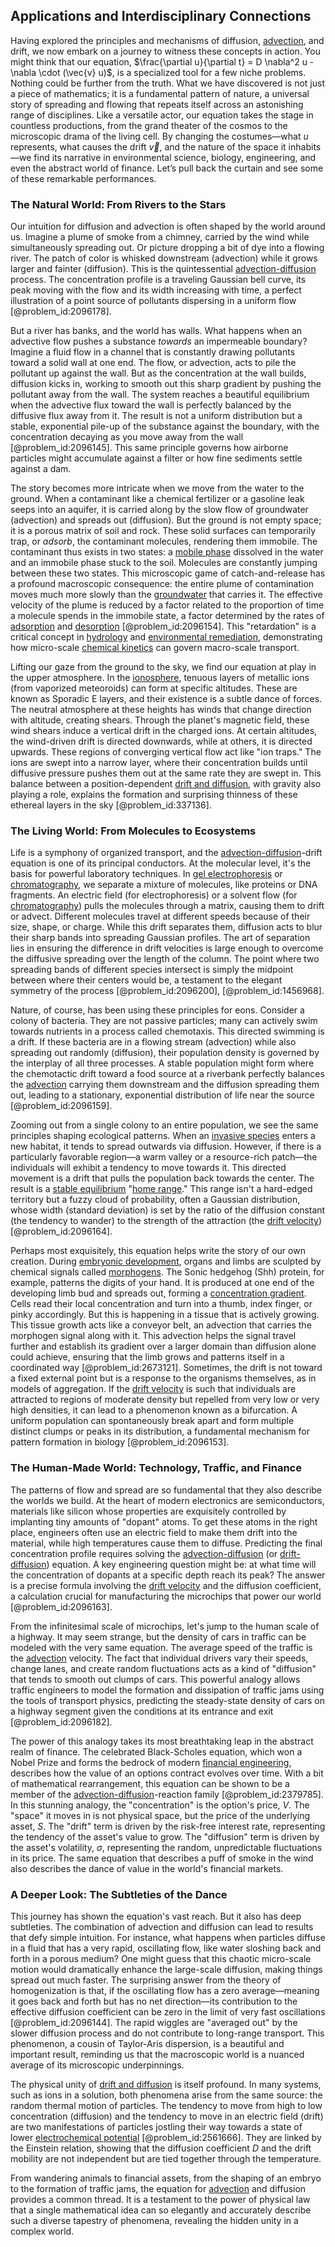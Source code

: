 ## Applications and Interdisciplinary Connections

Having explored the principles and mechanisms of diffusion, [advection](@article_id:269532), and drift, we now embark on a journey to witness these concepts in action. You might think that our equation, $\frac{\partial u}{\partial t} = D \nabla^2 u - \nabla \cdot (\vec{v} u)$, is a specialized tool for a few niche problems. Nothing could be further from the truth. What we have discovered is not just a piece of mathematics; it is a fundamental pattern of nature, a universal story of spreading and flowing that repeats itself across an astonishing range of disciplines. Like a versatile actor, our equation takes the stage in countless productions, from the grand theater of the cosmos to the microscopic drama of the living cell. By changing the costumes—what $u$ represents, what causes the drift $\vec{v}$, and the nature of the space it inhabits—we find its narrative in environmental science, biology, engineering, and even the abstract world of finance. Let’s pull back the curtain and see some of these remarkable performances.

### The Natural World: From Rivers to the Stars

Our intuition for diffusion and advection is often shaped by the world around us. Imagine a plume of smoke from a chimney, carried by the wind while simultaneously spreading out. Or picture dropping a bit of dye into a flowing river. The patch of color is whisked downstream (advection) while it grows larger and fainter (diffusion). This is the quintessential [advection-diffusion](@article_id:150527) process. The concentration profile is a traveling Gaussian bell curve, its peak moving with the flow and its width increasing with time, a perfect illustration of a point source of pollutants dispersing in a uniform flow [@problem_id:2096178].

But a river has banks, and the world has walls. What happens when an advective flow pushes a substance *towards* an impermeable boundary? Imagine a fluid flow in a channel that is constantly drawing pollutants toward a solid wall at one end. The flow, or advection, acts to pile the pollutant up against the wall. But as the concentration at the wall builds, diffusion kicks in, working to smooth out this sharp gradient by pushing the pollutant away from the wall. The system reaches a beautiful equilibrium when the advective flux toward the wall is perfectly balanced by the diffusive flux away from it. The result is not a uniform distribution but a stable, exponential pile-up of the substance against the boundary, with the concentration decaying as you move away from the wall [@problem_id:2096145]. This same principle governs how airborne particles might accumulate against a filter or how fine sediments settle against a dam.

The story becomes more intricate when we move from the water to the ground. When a contaminant like a chemical fertilizer or a gasoline leak seeps into an aquifer, it is carried along by the slow flow of groundwater (advection) and spreads out (diffusion). But the ground is not empty space; it is a porous matrix of soil and rock. These solid surfaces can temporarily trap, or *adsorb*, the contaminant molecules, rendering them immobile. The contaminant thus exists in two states: a [mobile phase](@article_id:196512) dissolved in the water and an immobile phase stuck to the soil. Molecules are constantly jumping between these two states. This microscopic game of catch-and-release has a profound macroscopic consequence: the entire plume of contamination moves much more slowly than the [groundwater](@article_id:200986) that carries it. The effective velocity of the plume is reduced by a factor related to the proportion of time a molecule spends in the immobile state, a factor determined by the rates of [adsorption](@article_id:143165) and [desorption](@article_id:186353) [@problem_id:2096154]. This "retardation" is a critical concept in [hydrology](@article_id:185756) and [environmental remediation](@article_id:149317), demonstrating how micro-scale [chemical kinetics](@article_id:144467) can govern macro-scale transport.

Lifting our gaze from the ground to the sky, we find our equation at play in the upper atmosphere. In the [ionosphere](@article_id:261575), tenuous layers of metallic ions (from vaporized meteoroids) can form at specific altitudes. These are known as Sporadic E layers, and their existence is a subtle dance of forces. The neutral atmosphere at these heights has winds that change direction with altitude, creating shears. Through the planet's magnetic field, these wind shears induce a vertical drift in the charged ions. At certain altitudes, the wind-driven drift is directed downwards, while at others, it is directed upwards. These regions of converging vertical flow act like "ion traps." The ions are swept into a narrow layer, where their concentration builds until diffusive pressure pushes them out at the same rate they are swept in. This balance between a position-dependent [drift and diffusion](@article_id:148322), with gravity also playing a role, explains the formation and surprising thinness of these ethereal layers in the sky [@problem_id:337136].

### The Living World: From Molecules to Ecosystems

Life is a symphony of organized transport, and the [advection-diffusion](@article_id:150527)-drift equation is one of its principal conductors. At the molecular level, it's the basis for powerful laboratory techniques. In [gel electrophoresis](@article_id:144860) or [chromatography](@article_id:149894), we separate a mixture of molecules, like proteins or DNA fragments. An electric field (for electrophoresis) or a solvent flow (for [chromatography](@article_id:149894)) pulls the molecules through a matrix, causing them to drift or advect. Different molecules travel at different speeds because of their size, shape, or charge. While this drift separates them, diffusion acts to blur their sharp bands into spreading Gaussian profiles. The art of separation lies in ensuring the difference in drift velocities is large enough to overcome the diffusive spreading over the length of the column. The point where two spreading bands of different species intersect is simply the midpoint between where their centers would be, a testament to the elegant symmetry of the process [@problem_id:2096200], [@problem_id:1456968].

Nature, of course, has been using these principles for eons. Consider a colony of bacteria. They are not passive particles; many can actively swim towards nutrients in a process called chemotaxis. This directed swimming is a drift. If these bacteria are in a flowing stream (advection) while also spreading out randomly (diffusion), their population density is governed by the interplay of all three processes. A stable population might form where the chemotactic drift toward a food source at a riverbank perfectly balances the [advection](@article_id:269532) carrying them downstream and the diffusion spreading them out, leading to a stationary, exponential distribution of life near the source [@problem_id:2096159].

Zooming out from a single colony to an entire population, we see the same principles shaping ecological patterns. When an [invasive species](@article_id:273860) enters a new habitat, it tends to spread outwards via diffusion. However, if there is a particularly favorable region—a warm valley or a resource-rich patch—the individuals will exhibit a tendency to move towards it. This directed movement is a drift that pulls the population back towards the center. The result is a [stable equilibrium](@article_id:268985) "[home range](@article_id:198031)." This range isn't a hard-edged territory but a fuzzy cloud of probability, often a Gaussian distribution, whose width (standard deviation) is set by the ratio of the diffusion constant (the tendency to wander) to the strength of the attraction (the [drift velocity](@article_id:261995)) [@problem_id:2096164].

Perhaps most exquisitely, this equation helps write the story of our own creation. During [embryonic development](@article_id:140153), organs and limbs are sculpted by chemical signals called [morphogens](@article_id:148619). The Sonic hedgehog (Shh) protein, for example, patterns the digits of your hand. It is produced at one end of the developing limb bud and spreads out, forming a [concentration gradient](@article_id:136139). Cells read their local concentration and turn into a thumb, index finger, or pinky accordingly. But this is happening in a tissue that is actively growing. This tissue growth acts like a conveyor belt, an advection that carries the morphogen signal along with it. This advection helps the signal travel further and establish its gradient over a larger domain than diffusion alone could achieve, ensuring that the limb grows and patterns itself in a coordinated way [@problem_id:2673121]. Sometimes, the drift is not toward a fixed external point but is a response to the organisms themselves, as in models of aggregation. If the [drift velocity](@article_id:261995) is such that individuals are attracted to regions of moderate density but repelled from very low or very high densities, it can lead to a phenomenon known as a bifurcation. A uniform population can spontaneously break apart and form multiple distinct clumps or peaks in its distribution, a fundamental mechanism for pattern formation in biology [@problem_id:2096153].

### The Human-Made World: Technology, Traffic, and Finance

The patterns of flow and spread are so fundamental that they also describe the worlds we build. At the heart of modern electronics are semiconductors, materials like silicon whose properties are exquisitely controlled by implanting tiny amounts of "dopant" atoms. To get these atoms in the right place, engineers often use an electric field to make them drift into the material, while high temperatures cause them to diffuse. Predicting the final concentration profile requires solving the [advection-diffusion](@article_id:150527) (or [drift-diffusion](@article_id:159933)) equation. A key engineering question might be: at what time will the concentration of dopants at a specific depth reach its peak? The answer is a precise formula involving the [drift velocity](@article_id:261995) and the diffusion coefficient, a calculation crucial for manufacturing the microchips that power our world [@problem_id:2096163].

From the infinitesimal scale of microchips, let's jump to the human scale of a highway. It may seem strange, but the density of cars in traffic can be modeled with the very same equation. The average speed of the traffic is the [advection](@article_id:269532) velocity. The fact that individual drivers vary their speeds, change lanes, and create random fluctuations acts as a kind of "diffusion" that tends to smooth out clumps of cars. This powerful analogy allows traffic engineers to model the formation and dissipation of traffic jams using the tools of transport physics, predicting the steady-state density of cars on a highway segment given the conditions at its entrance and exit [@problem_id:2096182].

The power of this analogy takes its most breathtaking leap in the abstract realm of finance. The celebrated Black-Scholes equation, which won a Nobel Prize and forms the bedrock of modern [financial engineering](@article_id:136449), describes how the value of an options contract evolves over time. With a bit of mathematical rearrangement, this equation can be shown to be a member of the [advection-diffusion](@article_id:150527)-reaction family [@problem_id:2379785]. In this stunning analogy, the "concentration" is the option's price, $V$. The "space" it moves in is not physical space, but the price of the underlying asset, $S$. The "drift" term is driven by the risk-free interest rate, representing the tendency of the asset's value to grow. The "diffusion" term is driven by the asset's volatility, $\sigma$, representing the random, unpredictable fluctuations in its price. The same equation that describes a puff of smoke in the wind also describes the dance of value in the world's financial markets.

### A Deeper Look: The Subtleties of the Dance

This journey has shown the equation's vast reach. But it also has deep subtleties. The combination of advection and diffusion can lead to results that defy simple intuition. For instance, what happens when particles diffuse in a fluid that has a very rapid, oscillating flow, like water sloshing back and forth in a porous medium? One might guess that this chaotic micro-scale motion would dramatically enhance the large-scale diffusion, making things spread out much faster. The surprising answer from the theory of homogenization is that, if the oscillating flow has a zero average—meaning it goes back and forth but has no net direction—its contribution to the effective diffusion coefficient can be zero in the limit of very fast oscillations [@problem_id:2096144]. The rapid wiggles are "averaged out" by the slower diffusion process and do not contribute to long-range transport. This phenomenon, a cousin of Taylor-Aris dispersion, is a beautiful and important result, reminding us that the macroscopic world is a nuanced average of its microscopic underpinnings.

The physical unity of [drift and diffusion](@article_id:148322) is itself profound. In many systems, such as ions in a solution, both phenomena arise from the same source: the random thermal motion of particles. The tendency to move from high to low concentration (diffusion) and the tendency to move in an electric field (drift) are two manifestations of particles jostling their way towards a state of lower [electrochemical potential](@article_id:140685) [@problem_id:2561666]. They are linked by the Einstein relation, showing that the diffusion coefficient $D$ and the drift mobility are not independent but are tied together through the temperature.

From wandering animals to financial assets, from the shaping of an embryo to the formation of traffic jams, the equation for [advection](@article_id:269532) and diffusion provides a common thread. It is a testament to the power of physical law that a single mathematical idea can so elegantly and accurately describe such a diverse tapestry of phenomena, revealing the hidden unity in a complex world.